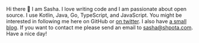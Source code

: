 Hi there 👋 I am Sasha. I love writing code and I am passionate about open source.
I use Kotlin, Java, Go, TypeScript, and JavaScript. You might be interested in following
me here on GitHub or [on twitter](https://twitter.com/sashashpota). I also have
[a small blog](https://shpota.com/). If you want to contact me please send an email
to [sasha@shpota.com](mailto:sasha@shpota.com). Have a nice day!
